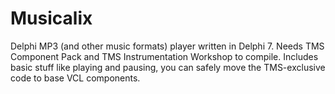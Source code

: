 # Musicalix
Delphi MP3 (and other music formats) player written in Delphi 7. Needs TMS Component Pack and TMS Instrumentation Workshop to compile.
Includes basic stuff like playing and pausing, you can safely move the TMS-exclusive code to base VCL components.
